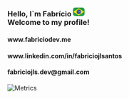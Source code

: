 <h3 >Hello, I`m Fabrício <img src="br.png" width="26px" style="border-radius: 5px"> <br> Welcome to my profile!</h3>
<h4 >www.fabriciodev.me</h4>
<h4 >www.linkedin.com/in/fabriciojlsantos</h4>
<h4 >fabriciojls.dev@gmail.com</h4>

![Metrics](https://metrics.lecoq.io/fabriciored?template=classic&languages=1&introduction=1&achievements=1&base=header%2C%20activity%2C%20community%2C%20repositories%2C%20metadata&base.indepth=false&base.hireable=false&base.skip=false&languages=false&languages.ignored=html%2C%20css%2C%20ruby&languages.limit=8&languages.threshold=0%25&languages.other=true&languages.colors=github&languages.sections=most-used&languages.indepth=false&languages.analysis.timeout=15&languages.analysis.timeout.repositories=7.5&languages.categories=markup%2C%20programming&languages.recent.categories=markup%2C%20programming&languages.recent.load=300&languages.recent.days=14&achievements=false&achievements.threshold=C&achievements.secrets=true&achievements.display=detailed&achievements.limit=0&introduction=false&introduction.title=true&config.timezone=America%2FSao_Paulo)
